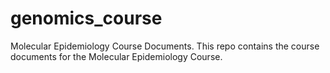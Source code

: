 # genomics_course
Molecular Epidemiology Course Documents.
This repo contains the course documents for the Molecular Epidemiology Course.

  
